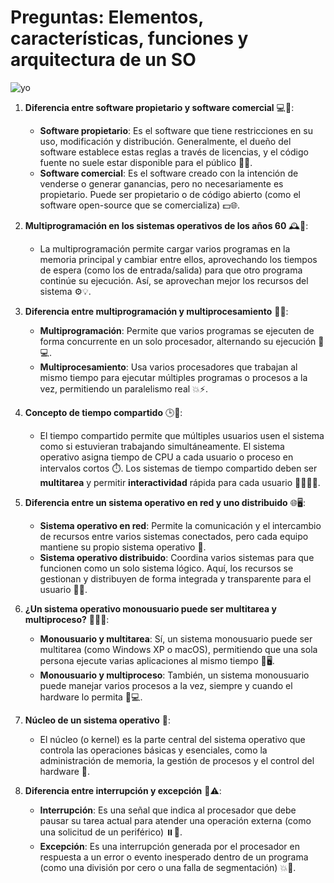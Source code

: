 # Preguntas: Elementos, características, funciones y arquitectura de un SO

![yo](/varios/banner.png)


1. **Diferencia entre software propietario y software comercial** 💻💸:
   - **Software propietario**: Es el software que tiene restricciones en su uso, modificación y distribución. Generalmente, el dueño del software establece estas reglas a través de licencias, y el código fuente no suele estar disponible para el público 👀🚫.
   - **Software comercial**: Es el software creado con la intención de venderse o generar ganancias, pero no necesariamente es propietario. Puede ser propietario o de código abierto (como el software open-source que se comercializa) 💵🌐.

2. **Multiprogramación en los sistemas operativos de los años 60** 🕰️💽:
   - La multiprogramación permite cargar varios programas en la memoria principal y cambiar entre ellos, aprovechando los tiempos de espera (como los de entrada/salida) para que otro programa continúe su ejecución. Así, se aprovechan mejor los recursos del sistema ⚙️💡.

3. **Diferencia entre multiprogramación y multiprocesamiento** 🤔🔄:
   - **Multiprogramación**: Permite que varios programas se ejecuten de forma concurrente en un solo procesador, alternando su ejecución 🔄💻.
   - **Multiprocesamiento**: Usa varios procesadores que trabajan al mismo tiempo para ejecutar múltiples programas o procesos a la vez, permitiendo un paralelismo real 💥⚡.

4. **Concepto de tiempo compartido** 🕒👥:
   - El tiempo compartido permite que múltiples usuarios usen el sistema como si estuvieran trabajando simultáneamente. El sistema operativo asigna tiempo de CPU a cada usuario o proceso en intervalos cortos ⏱️. Los sistemas de tiempo compartido deben ser **multitarea** y permitir **interactividad** rápida para cada usuario 🙋‍♂️🙋‍♀️.

5. **Diferencia entre un sistema operativo en red y uno distribuido** 🌐🖥️:
   - **Sistema operativo en red**: Permite la comunicación y el intercambio de recursos entre varios sistemas conectados, pero cada equipo mantiene su propio sistema operativo 🤝.
   - **Sistema operativo distribuido**: Coordina varios sistemas para que funcionen como un solo sistema lógico. Aquí, los recursos se gestionan y distribuyen de forma integrada y transparente para el usuario 🔗✨.

6. **¿Un sistema operativo monousuario puede ser multitarea y multiproceso?** 🧑‍💻🔄:
   - **Monousuario y multitarea**: Sí, un sistema monousuario puede ser multitarea (como Windows XP o macOS), permitiendo que una sola persona ejecute varias aplicaciones al mismo tiempo 📂🖥️.
   - **Monousuario y multiproceso**: También, un sistema monousuario puede manejar varios procesos a la vez, siempre y cuando el hardware lo permita 💪💻.

7. **Núcleo de un sistema operativo** 🧠:
   - El núcleo (o kernel) es la parte central del sistema operativo que controla las operaciones básicas y esenciales, como la administración de memoria, la gestión de procesos y el control del hardware 🔧.

8. **Diferencia entre interrupción y excepción** 🚨⚠️:
   - **Interrupción**: Es una señal que indica al procesador que debe pausar su tarea actual para atender una operación externa (como una solicitud de un periférico) ⏸️🔌.
   - **Excepción**: Es una interrupción generada por el procesador en respuesta a un error o evento inesperado dentro de un programa (como una división por cero o una falla de segmentación) 💥🚫.
